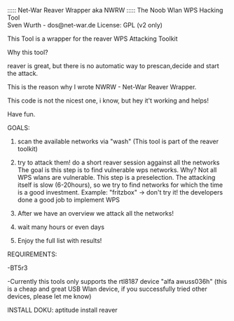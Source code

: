 ::::: Net-War Reaver Wrapper aka NWRW :::::
      The Noob Wlan WPS Hacking Tool  
       Sven Wurth - dos\@net-war.de
          License: GPL (v2 only)

This Tool is a wrapper for the reaver WPS Attacking Toolkit

Why this tool?

reaver is great, but there is no automatic way to prescan,decide and start the attack.

This is the reason why I wrote NWRW - Net-War Reaver Wrapper.

This code is not the nicest one, i know, but hey it't working and helps!

Have fun.


GOALS:

1. scan the available networks via "wash" (This tool is part of the reaver toolkit)

2. try to attack them! do a short reaver session aggainst all the networks
   The goal is this step is to find vulnerable wps networks.
   Why? Not all WPS wlans are vulnerable. This step is a preselection. 
   The attacking itself is slow (6-20hours), so we try to find networks for which the 
   time is a good investment.
   Example: "fritzbox" -> don't try it! the developers done a good job to implement WPS

3. After we have an overview we attack all the networks!

4. wait many hours or even days

5. Enjoy the full list with results! 


REQUIREMENTS:

-BT5r3

-Currently this tools only supports the rtl8187 device "alfa awuss036h"
(this is a cheap and great USB Wlan device, if you successfully tried other devices, please let me know)

INSTALL DOKU:
aptitude install reaver
